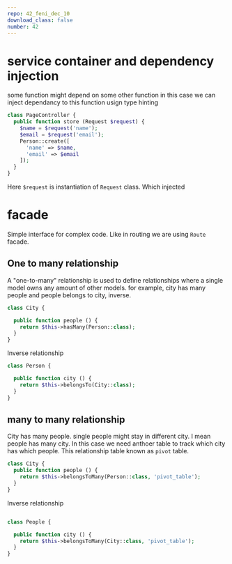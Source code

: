 ```yaml
---
repo: 42_feni_dec_10
download_class: false
number: 42 
---
```


# service container and dependency injection 
some function might depend on some other function in this case we can inject dependancy to this function usign type hinting 

~~~php
class PageController {
  public function store (Request $request) {
    $name = $request('name');
    $email = $request('email');
    Person::create([
      'name' => $name,
      'email' => $email
    ]);
  }
}
~~~

Here `$request` is instantiation of `Request` class. Which injected 

# facade  
Simple interface for complex code. Like in routing we are using `Route` facade. 


## One to many relationship

A "one-to-many" relationship is used to define relationships where a single model owns any amount of other models. for example, city has many people and people belongs to city, inverse. 

~~~php
class City {

  public function people () {
    return $this->hasMany(Person::class);
  }
}
~~~

Inverse relationship

~~~php
class Person {

  public function city () {
    return $this->belongsTo(City::class);
  }
}
~~~

##  many to many relationship
City has many people. single people might stay in different city. I mean people has many city. In this case we need anthoer table to track which city has which people. This relationship table known as `pivot` table. 

~~~php
class City {
  public function people () {
    return $this->belongsToMany(Person::class, 'pivot_table');
  }
}
~~~


Inverse relationship


~~~php

class People {

  public function city () {
    return $this->belongsToMany(City::class, 'pivot_table');
  }
}
~~~




